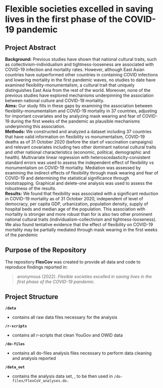 # Flexible societies excelled in saving lives in the first phase of the COVID-19 pandemic 

## Project Abstract
**Background:** Previous studies have shown that national cultural traits, such as collectivism-individualism and tightness-looseness are associated with COVID-19 infection and mortality rates. However, although East Asian countries have outperformed other countries in containing COVID infections and lowering mortality in the first pandemic waves, no studies to date have examined flexibility-monumentalism, a cultural trait that uniquely distinguishes East Asia from the rest of the world. Moreover, none of the previous studies have explored mechanisms underpinning the association between national culture and COVID-19 mortality.<br/> 
**Aims:** Our study fills in these gaps by examining the association between flexibility-monumentalism and COVID-19 mortality in 37 countries, adjusting for important covariates and by analyzing mask wearing and fear of COVID-19 during the first weeks of the pandemic as plausible mechanisms underpinning this association.<br/> 
**Methods:**  We constructed and analyzed a dataset including 37 countries that have valid information on flexibility vs monumentalism, COVID-19 deaths as of 31 October 2020 (before the start of vaccination campaigns) and relevant covariates including two other dominant national cultural traits and other national characteristics (economic, political, demographic and health). Multivariate linear regression with heteroscedasticity-consistent standard errors was used to assess the independent effect of flexibility vs monumentalism on COVID-19 mortality. Mediation was assessed by examining the indirect effects of flexibility through mask wearing and fear of COVID-19 and determining the statistical significance through bootstrapping. Graphical and delete-one analysis was used to assess the robustness of the results.<br/> 
**Results:** We found that flexibility was associated with a significant reduction in COVID-19 mortality as of 31 October 2020, independent of level of democracy, per capita GDP, urbanization, population density, supply of hospital beds and median age of the population. This association with mortality is stronger and more robust than for is also two other prominent national cultural traits (individualism-collectivism and tightness-looseness). We also found tentative evidence that the effect of flexibility on COVID-19 mortality may be partially mediated through mask wearing in the first weeks of the pandemic


## Purpose of the Repository
The repository **FlexCov** was created to provide all data and code to reproduce findings reported in:
> anonymous (2022). *Flexible societies excelled in saving lives in the first phase of the COVID-19 pandemic.*

## Project Structure
**`/data`**
- contains all raw data files necessary for the analysis

**`/r-scripts`**
- contains all r-scripts that clean YouGov and OWID data 

**`/do-files`**
- contains all do-files analysis files necessary to perform data cleaning and analysis reported

**`/data_out`**
- contains the analysis data set, , to be then used in `/do-files/FlexCoV_analyses.do.`






